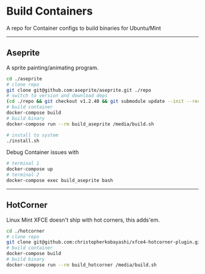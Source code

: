 # Build Containers

A repo for Container configs to build binaries for Ubuntu/Mint

---

## Aseprite

A sprite painting/animating program.

```sh
cd ./aseprite
# clone repo
git clone git@github.com:aseprite/aseprite.git ./repo
# switch to version and download deps
(cd ./repo && git checkout v1.2.40 && git submodule update --init --recursive && wget -O "skia.zip" --tries=3 https://github.com/aseprite/skia/releases/download/m102-861e4743af/Skia-Linux-Release-x64-libc++.zip && unzip skia.zip -d ./skia)
# build container
docker-compose build
# build binary
docker-compose run --rm build_aseprite /media/build.sh

# install to system
./install.sh
```

Debug Container issues with
```sh
# terminal 1
docker-compose up
# terminal 2
docker-compose exec build_aseprite bash
```

---

## HotCorner

Linux Mint XFCE doesn't ship with hot corners, this adds'em.

```sh
cd ./hotcorner
# clone repo
git clone git@github.com:christopherkobayashi/xfce4-hotcorner-plugin.git ./repo
# build container
docker-compose build
# build binary
docker-compose run --rm build_hotcorner /media/build.sh
```
